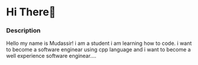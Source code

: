 # Hi There👋
<h3> Description </h3>
Hello my name is Mudassir! i am a student i am learning how to code. i want to become a software enginear using cpp language and i want to become a well experience software enginear.... 


<!--
